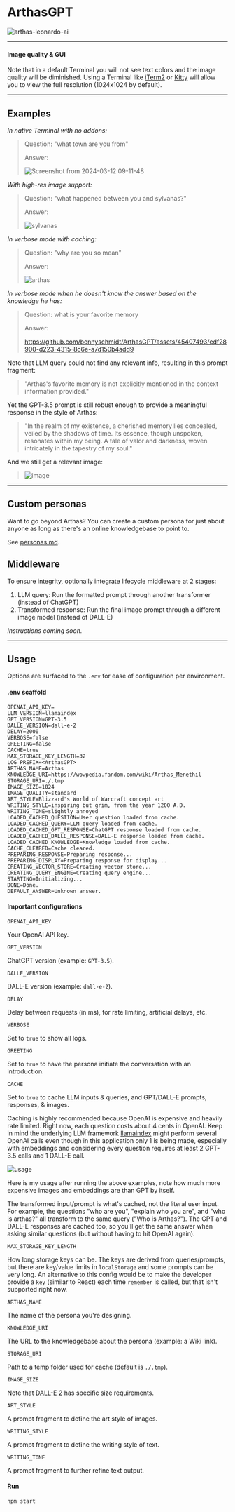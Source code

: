 # ArthasGPT

![arthas-leonardo-ai](https://github.com/bennyschmidt/ArthasGPT/assets/45407493/6b93b041-f30f-4121-a951-a746a19c75fc)

-----

#### Image quality & GUI

Note that in a default Terminal you will not see text colors and the image quality will be diminished. Using a Terminal like [iTerm2](https://iterm2.com) or [Kitty](https://sw.kovidgoyal.net/kitty) will allow you to view the full resolution (1024x1024 by default).

-----

## Examples

_In native Terminal with no addons:_

> Question: "what town are you from"
>
> Answer:
>
> ![Screenshot from 2024-03-12 09-11-48](https://github.com/bennyschmidt/ArthasGPT/assets/45407493/4cc0aa1c-1592-425c-9ed3-59a5605d705b)

_With high-res image support:_

> Question: "what happened between you and sylvanas?"
>
> Answer:
>
> ![sylvanas](https://github.com/bennyschmidt/ArthasGPT/assets/45407493/a3c7634b-94d5-4d12-9dd6-3d748670f2d3)

_In verbose mode with caching:_

> Question: "why are you so mean"
>
> Answer:
>
>  ![arthas](https://github.com/bennyschmidt/ArthasGPT/assets/45407493/97a1dbc1-0669-4f43-8067-34cc99938449)

_In verbose mode when he doesn't know the answer based on the knowledge he has:_

> Question: what is your favorite memory
>
> Answer:
>
> https://github.com/bennyschmidt/ArthasGPT/assets/45407493/edf28900-d223-4315-8c6e-a7d150b4add9

Note that LLM query could not find any relevant info, resulting in this prompt fragment:

> "Arthas's favorite memory is not explicitly mentioned in the context information provided."

Yet the GPT-3.5 prompt is still robust enough to provide a meaningful response in the style of Arthas:

> "In the realm of my existence, a cherished memory lies concealed, veiled by the shadows of time. Its essence, though unspoken, resonates within my being. A tale of valor and darkness, woven intricately in the tapestry of my soul."

And we still get a relevant image:

> ![image](https://github.com/bennyschmidt/ArthasGPT/assets/45407493/f0304218-366f-43a9-8208-77543e486781)

-----

## Custom personas

Want to go beyond Arthas? You can create a custom persona for just about anyone as long as there's an online knowledgebase to point to.

See [personas.md](./personas.md).

## Middleware

To ensure integrity, optionally integrate lifecycle middleware at 2 stages:
  1. LLM query: Run the formatted prompt through another transformer (instead of ChatGPT)
  2. Transformed response: Run the final image prompt through a different image model (instead of DALL-E)
     
_Instructions coming soon._

-----

## Usage

Options are surfaced to the `.env` for ease of configuration per environment.

#### .env scaffold

```
OPENAI_API_KEY=
LLM_VERSION=llamaindex
GPT_VERSION=GPT-3.5
DALLE_VERSION=dall-e-2
DELAY=2000
VERBOSE=false
GREETING=false
CACHE=true
MAX_STORAGE_KEY_LENGTH=32
LOG_PREFIX=<ArthasGPT>
ARTHAS_NAME=Arthas
KNOWLEDGE_URI=https://wowpedia.fandom.com/wiki/Arthas_Menethil
STORAGE_URI=./.tmp
IMAGE_SIZE=1024
IMAGE_QUALITY=standard
ART_STYLE=Blizzard's World of Warcraft concept art
WRITING_STYLE=inspiring but grim, from the year 1200 A.D.
WRITING_TONE=slightly annoyed
LOADED_CACHED_QUESTION=User question loaded from cache.
LOADED_CACHED_QUERY=LLM query loaded from cache.
LOADED_CACHED_GPT_RESPONSE=ChatGPT response loaded from cache.
LOADED_CACHED_DALLE_RESPONSE=DALL-E response loaded from cache.
LOADED_CACHED_KNOWLEDGE=Knowledge loaded from cache.
CACHE_CLEARED=Cache cleared.
PREPARING_RESPONSE=Preparing response...
PREPARING_DISPLAY=Preparing response for display...
CREATING_VECTOR_STORE=Creating vector store...
CREATING_QUERY_ENGINE=Creating query engine...
STARTING=Initializing...
DONE=Done.
DEFAULT_ANSWER=Unknown answer.

```

#### Important configurations

`OPENAI_API_KEY`

Your OpenAI API key.

`GPT_VERSION`

ChatGPT version (example: `GPT-3.5`).

`DALLE_VERSION`

DALL-E version (example: `dall-e-2`).

`DELAY`

Delay between requests (in ms), for rate limiting, artificial delays, etc.

`VERBOSE`

Set to `true` to show all logs.

`GREETING`

Set to `true` to have the persona initiate the conversation with an introduction.

`CACHE`

Set to `true` to cache LLM inputs & queries, and GPT/DALL-E prompts, responses, & images.

Caching is highly recommended because OpenAI is expensive and heavily rate limited. Right now, each question costs about 4 cents in OpenAI. Keep in mind the underlying LLM framework [llamaindex](https://github.com/run-llama/LlamaIndexTS) might perform several OpenAI calls even though in this application only 1 is being made, especially with embeddings and considering every question requires at least 2 GPT-3.5 calls and 1 DALL-E call.

![usage](https://github.com/bennyschmidt/ArthasGPT/assets/45407493/eaad93a1-f28d-454a-9fa5-33ceac658806)

Here is my usage after running the above examples, note how much more expensive images and embeddings are than GPT by itself.

The transformed input/prompt is what's cached, not the literal user input. For example, the questions "who are you", "explain who you are", and "who is arthas?" all transform to the same query ("Who is Arthas?"). The GPT and DALL-E responses are cached too, so you'll get the same answer when asking similar questions (but without having to hit OpenAI again).

`MAX_STORAGE_KEY_LENGTH`

How long storage keys can be. The keys are derived from queries/prompts, but there are key/value limits in `localStorage` and some prompts can be very long. An alternative to this config would be to make the developer provide a `key` (similar to React) each time `remember` is called, but that isn't supported right now.

`ARTHAS_NAME`

The name of the persona you're designing.

`KNOWLEDGE_URI`

The URL to the knowledgebase about the persona (example: a Wiki link).

`STORAGE_URI`

Path to a temp folder used for cache (default is `./.tmp`).

`IMAGE_SIZE`

Note that [DALL-E 2](https://openai.com/dall-e-2) has specific size requirements.

`ART_STYLE`

A prompt fragment to define the art style of images.

`WRITING_STYLE`

A prompt fragment to define the writing style of text.

`WRITING_TONE`

A prompt fragment to further refine text output.

#### Run

`npm start`
